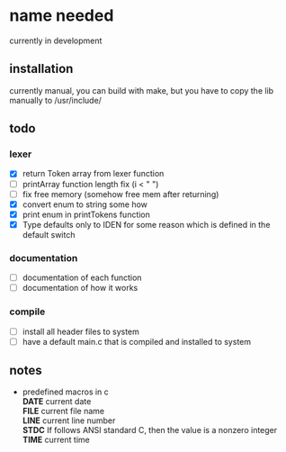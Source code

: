 # name needed
currently in development

## installation
currently manual, you can build with make, but you have to copy the lib manually
to /usr/include/

## todo
### lexer
* [X] return Token array from lexer function
* [ ] printArray function length fix (i < " ")
* [ ] fix free memory (somehow free mem after returning)
* [X] convert enum to string some how
* [X] print enum in printTokens function
* [X] Type defaults only to IDEN for some reason which is defined in the default
      switch

### documentation
* [ ] documentation of each function
* [ ] documentation of how it works

### compile
* [ ] install all header files to system
* [ ] have a default main.c that is compiled and installed to system

## notes
* predefined macros in c \
    __DATE__ current date \
    __FILE__ current file name \
    __LINE__ current line number \
    __STDC__ If follows ANSI standard C, then the value is a nonzero integer \
    __TIME__ current time
